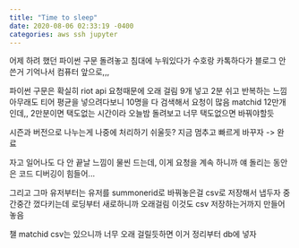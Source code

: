 ```yaml
---
title: "Time to sleep"
date: 2020-08-06 02:33:19 -0400
categories: aws ssh jupyter
---
```


어제 하려 했던 파이썬 구문 돌려놓고 침대에 누워있다가
수호랑 카톡하다가 블로그 안 쓴거 기억나서 컴퓨터 앞으로,,,

파이썬 구문은 확실히 riot api 요청때문에 오래 걸림
9개 넣고 2분 쉬고 반복하는 느낌
아무래도 티어 평균을 넣으려다보니 10명을 다 검색해서 요청이 많음
matchid 12만개인데,, 2만분이면 택도없는 시간이라
오늘밤 돌려보고 너무 택도없으면 바꿔야할듯

시즌과 버전으로 나누는게 나중에 처리하기 쉬울듯?
지금 멈추고 빠르게 바꾸자 -> 완료

자고 일어나도 다 안 끝날 느낌이 물씬 드는데, 이게 요청을 계속 하니까
얘 돌리는 동안은 코드 디버깅이 힘들어...

그리고 그마 유저부터는 유저를 summonerid로 바꿔놓은걸 csv로 저장해서 냅두자
중간중간 껐다키는데 로딩부터 새로하니까 오래걸림
이것도 csv 저장하는거까지 만들어놓음

챌 matchid csv는 있으니까 너무 오래 걸릴듯하면 이거 정리부터 db에 넣자

